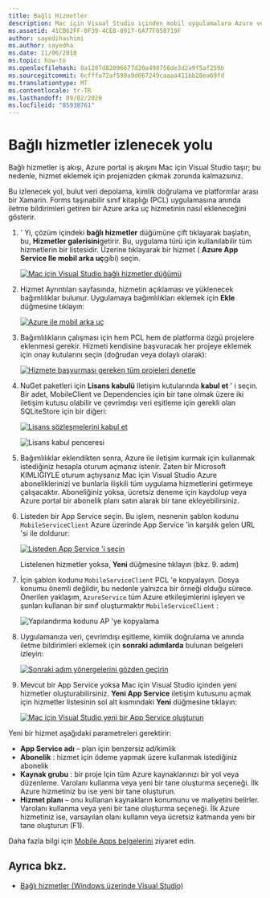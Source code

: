 ```yaml
---
title: Bağlı Hizmetler
description: Mac için Visual Studio içinden mobil uygulamalara Azure veri depolama, kimlik doğrulaması ve anında iletme bildirimleri ekleyin
ms.assetid: 41CB62FF-0F39-4CE8-8917-6A77F058719F
author: sayedihashimi
ms.author: sayedha
ms.date: 11/06/2018
ms.topic: how-to
ms.openlocfilehash: 8a1287d82096677d20a498756de3d2a9f5af259b
ms.sourcegitcommit: 6cfffa72af599a9d667249caaaa411bb28ea69fd
ms.translationtype: MT
ms.contentlocale: tr-TR
ms.lasthandoff: 09/02/2020
ms.locfileid: "85938761"
---
```

# <a name="connected-services-walkthrough"></a>Bağlı hizmetler izlenecek yolu

Bağlı hizmetler iş akışı, Azure portal iş akışını Mac için Visual Studio taşır; bu nedenle, hizmet eklemek için projenizden çıkmak zorunda kalmazsınız.

Bu izlenecek yol, bulut veri depolama, kimlik doğrulama ve platformlar arası bir Xamarin. Forms taşınabilir sınıf kitaplığı (PCL) uygulamasına anında iletme bildirimleri getiren bir Azure arka uç hizmetinin nasıl ekleneceğini gösterir.

1. ' Yi, çözüm içindeki **bağlı hizmetler** düğümüne çift tıklayarak başlatın, bu, **Hizmetler galerisini**getirir.
  Bu, uygulama türü için kullanılabilir tüm hizmetlerin bir listesidir. Üzerine tıklayarak bir hizmet ( **Azure App Service Ile mobil arka uç**gibi) seçin.

    [![Mac için Visual Studio bağlı hizmetler düğümü](media/connected-services-image001-sml.png "Mac için Visual Studio bağlı hizmetler düğümü")](media/connected-services-image001.png#lightbox)

2. Hizmet Ayrıntıları sayfasında, hizmetin açıklaması ve yüklenecek bağımlılıklar bulunur.
  Uygulamaya bağımlılıkları eklemek için **Ekle** düğmesine tıklayın:

    [![Azure ile mobil arka uç](media/connected-services-image002-sml.png "Azure ile mobil arka uç")](media/connected-services-image002.png#lightbox)

3. Bağımlılıkların çalışması için hem PCL hem de platforma özgü projelere eklenmesi gerekir.
  Hizmeti kendisine başvuracak her projeye eklemek için onay kutularını seçin (doğrudan veya dolaylı olarak):

    [![Hizmete başvurması gereken tüm projeleri denetle](media/connected-services-image003-sml.png "Hizmete başvurması gereken tüm projeleri denetle")](media/connected-services-image003.png#lightbox)

4. NuGet paketleri için **Lisans kabulü** Iletişim kutularında **kabul et** ' i seçin.
  Bir adet, MobileClient ve Dependencies için bir tane olmak üzere iki iletişim kutusu olabilir ve çevrimdışı veri eşitleme için gerekli olan SQLiteStore için bir diğeri:

    [![Lisans sözleşmelerini kabul et](media/connected-services-image004-sml.png "Lisans sözleşmelerini kabul et")](media/connected-services-image004.png#lightbox)

    ![Lisans kabul penceresi](media/connected-services-image005.png "Lisans kabul penceresi")

5. Bağımlılıklar eklendikten sonra, Azure ile iletişim kurmak için kullanmak istediğiniz hesapla oturum açmanız istenir.
  Zaten bir Microsoft KIMLIĞIYLE oturum açtıysanız Mac için Visual Studio Azure aboneliklerinizi ve bunlarla ilişkili tüm uygulama hizmetlerini getirmeye çalışacaktır. Aboneliğiniz yoksa, ücretsiz deneme için kaydolup veya Azure portal bir abonelik planı satın alarak bir tane ekleyebilirsiniz.

6. Listeden bir App Service seçin. Bu işlem, nesnenin şablon kodunu `MobileServiceClient` Azure üzerinde App Service 'in karşılık gelen URL 'si ile doldurur:

    [![Listeden App Service 'i seçin](media/connected-services-image006-sml.png "Listeden App Service 'i seçin")](media/connected-services-image006.png#lightbox)

    Listelenen hizmetler yoksa, **Yeni** düğmesine tıklayın (bkz. 9. adım)

7. İçin şablon kodunu `MobileServiceClient` PCL 'e kopyalayın. Dosya konumu önemli değildir, bu nedenle yalnızca bir örneği olduğu sürece.
  Önerilen yaklaşım, `AzureService` tüm Azure etkileşimlerini işleyen ve şunları kullanan bir sınıf oluşturmaktır `MobileServiceClient` :

    ![Yapılandırma kodunu AP 'ye kopyalama](media/connected-services-image007.png "Yapılandırma kodunu uygulamaya Kopyala")

8. Uygulamanıza veri, çevrimdışı eşitleme, kimlik doğrulama ve anında iletme bildirimleri eklemek için **sonraki adımlarda** bulunan belgeleri izleyin:

    [![Sonraki adım yönergelerini gözden geçirin](media/connected-services-image008-sml.png "Sonraki adım yönergelerini gözden geçirin")](media/connected-services-image008.png#lightbox)

9. Mevcut bir App Service yoksa Mac için Visual Studio içinden yeni hizmetler oluşturabilirsiniz.
  **Yeni App Service** iletişim kutusunu açmak için hizmetler listesinin sol alt kısmındaki **Yeni** düğmesine tıklayın:

    [![Mac için Visual Studio yeni bir App Service oluşturun](media/connected-services-image009-sml.png "Mac için Visual Studio yeni bir App Service oluşturun")](media/connected-services-image009.png#lightbox)

Yeni bir hizmet aşağıdaki parametreleri gerektirir:

- **App Service adı** – plan için benzersiz ad/kimlik
- **Abonelik** : hizmet için ödeme yapmak üzere kullanmak istediğiniz abonelik
- **Kaynak grubu** : bir proje Için tüm Azure kaynaklarınızı bir yol veya düzenleme. Varolanı kullanma veya yeni bir tane oluşturma seçeneği. İlk Azure hizmetiniz bu ise yeni bir tane oluşturun.
- **Hizmet planı** – onu kullanan kaynakların konumunu ve maliyetini belirler. Varolanı kullanma veya yeni bir tane oluşturma seçeneği. İlk Azure hizmetiniz ise, varsayılan olanı kullanın veya ücretsiz katmanda yeni bir tane oluşturun (F1).

Daha fazla bilgi için [Mobile Apps belgelerini](/azure/app-service-mobile/) ziyaret edin.

## <a name="see-also"></a>Ayrıca bkz.

- [Bağlı hizmetler (Windows üzerinde Visual Studio)](/visualstudio/azure/vs-azure-tools-connected-services-storage)